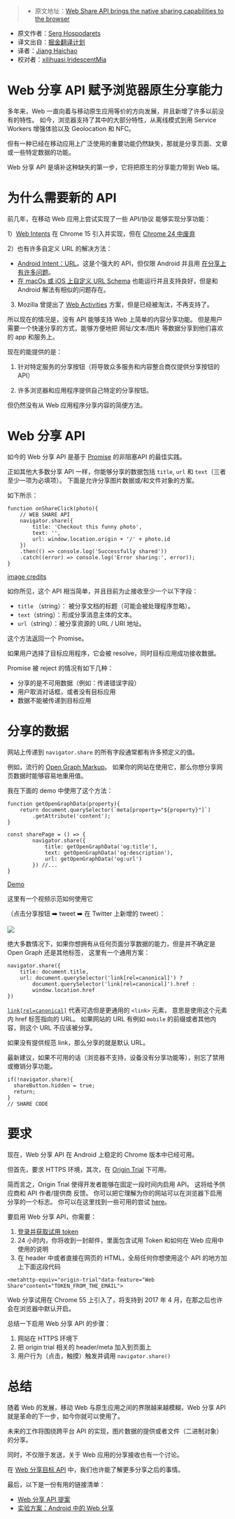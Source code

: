 > * 原文地址：[Web Share API brings the native sharing capabilities to the browser](https://blog.hospodarets.com/web-share-api#why-do-we-need-a-new-api)
* 原文作者：[Serg Hospodarets](https://blog.hospodarets.com/about)
* 译文出自：[掘金翻译计划](https://github.com/xitu/gold-miner)
* 译者：[Jiang Haichao](https://github.com/AceLeeWinnie)
* 校对者：[xilihuasi](https://github.com/xilihuasi),[IridescentMia](https://github.com/IridescentMia)

# Web 分享 API 赋予浏览器原生分享能力

多年来，Web 一直向着与移动原生应用等价的方向发展，并且新增了许多以前没有的特性。
如今，浏览器支持了其中的大部分特性，从离线模式到用 Service Workers 增强体验以及 Geolocation 和 NFC。

但有一种已经在移动应用上广泛使用的重要功能仍然缺失，那就是分享页面、文章或一些特定数据的功能。

Web 分享 API 是填补这种缺失的第一步，它将把原生的分享能力带到 Web 端。

# 为什么需要新的 API

前几年，在移动 Web 应用上尝试实现了一些 API/协议 能够实现分享功能：

1）[Web Intents](http://webintents.org/) 在 Chrome 15 引入并实现，但在 [Chrome 24 中废弃](https://developer.chrome.com/apps/app_intents)

2）也有许多自定义 URL 的解决方法：

- [Android Intent：URL](https://developer.chrome.com/multidevice/android/intents)。这是个强大的 API，但仅限 Android 并且用 [在分享上有许多问题](https://github.com/mgiuca/web-share/blob/master/docs/explainer.md#why-cant-sites-just-use-android-intent-urls)。 
- [在 macOs 或 iOS 上自定义 URL Schema](https://css-tricks.com/create-url-scheme/) 也能运行并且支持良好，但是和 Android 解法有相似的问题存在。

3) Mozilla 曾提出了 [Web Activities](https://developer.mozilla.org/en-US/docs/Archive/Firefox_OS/API/Web_Activities) 方案，但是已经被淘汰，不再支持了。

所以现在的情况是，没有 API 能够支持 Web 上简单的内容分享功能。
但是用户需要一个快速分享的方式，能够方便地把 网址/文本/图片 等数据分享到他们喜欢的 app 和服务上。

现在的能提供的是：

1. 针对特定服务的分享按钮（将导致众多服务和内容整合商仅提供分享按钮的 API）

2. 许多浏览器和应用程序提供自己特定的分享按钮。

但仍然没有从 Web 应用程序分享内容的简便方法。

# Web 分享 API

如今的 Web 分享 API 是基于 [Promise](https://developer.mozilla.org/en/docs/Web/JavaScript/Reference/Global_Objects/Promise) 的非阻塞API 的最佳实践。

正如其他大多数分享 API 一样，你能够分享的数据包括 `title`, `url` 和 `text`（三者至少一项为必填项）。
下面是允许分享图片数据或/和文件对象的方案。

如下所示：

```
function onShareClick(photo){
    // WEB SHARE API
    navigator.share({
        title: 'Checkout this funny photo',
        text: '',
        url: window.location.origin + '/' + photo.id 
    })
    .then(() => console.log('Successfully shared'))
    .catch((error) => console.log('Error sharing:', error));
}
```

[image credits](https://github.com/mgiuca/web-share/blob/master/docs/mocks/README.md)

如你所见，这个 API 相当简单，并且目前为止接收至少一个以下字段：

- `title` （string）： 被分享文档的标题（可能会被处理程序忽略）。
- `text`（string）：形成分享消息主体的文本。
- `url`（string）：被分享资源的 URL / URI 地址。 

这个方法返回一个 Promise。

如果用户选择了目标应用程序，它会被 resolve，同时目标应用成功接收数据。

Promise 被 reject 的情况有如下几种：

- 分享的是不可用数据（例如：传递错误字段）
- 用户取消对话框，或者没有目标应用
- 数据不能被传递到目标应用

# 分享的数据

网站上传递到 `navigator.share` 的所有字段通常都有许多预定义的值。

例如，流行的 [Open Graph Markup](http://ogp.me/)。
如果你的网站在使用它，那么你想分享网页数据时能够容易地重用值。

我在下面的 demo 中使用了这个方法：

```
function getOpenGraphData(property){
    return document.querySelector(`meta[property="${property}"]`)
        .getAttribute('content');
}

const sharePage = () => {
        navigator.share({
            title: getOpenGraphData('og:title'),
            text: getOpenGraphData('og:description'),
            url: getOpenGraphData('og:url')
        }) //...
}
```

[Demo](/demos/web-share-api/)

这里有一个视频示范如何使用它 

（点击分享按钮 ➡️  tweet ➡️  在 Twitter 上新增的 tweet）：

![](https://hospodarets.com/img/blog/1485720302108099000.gif)

绝大多数情况下，如果你想拥有从任何页面分享数据的能力，但是并不确定是 Open Graph 还是其他标签，
这里有一个通用方案：

```
navigator.share({
    title: document.title,
    url: document.querySelector('link[rel=canonical]') ?
        document.querySelector('link[rel=canonical]').href :
        window.location.href
})
```

[`link[rel=canonical]`](https://en.wikipedia.org/wiki/Canonical_link_element) 代表可选但是更通用的 `<link>` 元素，
意思是使用这个元素内 href 标签指向的 URL。 如果网站的 URL 有例如 `mobile` 的前缀或者其他内容，则这个 URL 不应该被分享。

如果没有提供规范 link，那么分享的就是默认 URL。 

最新建议，如果不可用的话（浏览器不支持，设备没有分享功能等），别忘了禁用或撤销分享功能。

```
if(!navigator.share){
  shareButton.hidden = true;
  return;
}
// SHARE CODE
```

# 要求

现在，Web 分享 API 在 Android 上稳定的 Chrome 版本中已经可用。

但首先，要求 HTTPS 环境，其次，在 [Origin Trial](https://github.com/jpchase/OriginTrials/blob/gh-pages/developer-guide.md) 下可用。

简而言之，Origin Trial 使得开发者能够在固定一段时间内启用 API。
这将给予供应商和 API 作者/提供商 反馈。
你可以把它理解为你的网站可以在浏览器下启用分享的一个标志。
你可以在这里找到一些可用的尝试 [here](https://github.com/jpchase/OriginTrials/blob/gh-pages/available-trials.md)。

要启用 Web 分享 API，你需要：

1. [登录并获取试用 token](https://docs.google.com/forms/d/e/1FAIpQLSfO0_ptFl8r8G0UFhT0xhV17eabG-erUWBDiKSRDTqEZ_9ULQ/viewform)
2. 24 小时内，你将收到一封邮件，里面包含试用 Token 和如何在 Web 应用中使用的说明
3. 在 header 中或者直接在网页的 HTML，全局任何你想使用这个 API 的地方加上下面这段代码

```
<metahttp-equiv="origin-trial"data-feature="Web Share"content="TOKEN_FROM_THE_EMAIL">
```

Web 分享试用在 Chrome 55 上引入了，将支持到 2017 年 4 月，在那之后也许会在浏览器中默认开启。 

总结一下启用 Web 分享 API 的步骤：

1. 网站在 HTTPS 环境下
2. 把 origin trial 相关的 header/meta 加入到页面上
3. 用户行为（点击，触摸）触发并调用 `navigator.share()`   

# 总结

随着 Web 的发展，移动 Web 与原生应用之间的界限越来越模糊，Web 分享 API 就是革命的下一步，如今你就可以使用了。

未来的工作将围绕跨平台 API 的实现，图片数据的提供或者文件（二进制对象）的分享。

同时，不仅限于发送，关于 Web 应用的分享接收也有一个讨论。

在 [Web 分享目标 API](https://github.com/mgiuca/web-share/blob/master/docs/explainer.md#how-can-a-web-app-receive-a-share-from-another-page0) 中，我们也许能了解更多分享之后的事情。

最后，以下是一份有用的链接清单：

- [Web 分享 API 提案](https://github.com/WICG/web-share)
- [实验方案：Android 中的 Web 分享](https://groups.google.com/a/chromium.org/forum/#!msg/blink-dev/zuqQaLp3js8/5V9wpRWhBgAJ)
